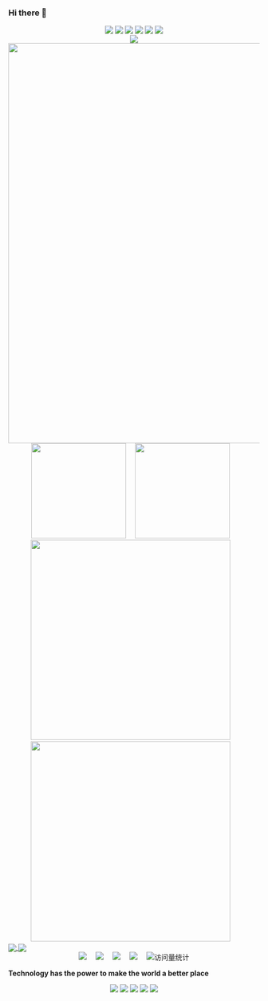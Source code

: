 ### Hi there 👋

<!--
**Code-Newborn/Code-Newborn** is a ✨ _special_ ✨ repository because its `README.md` (this file) appears on your GitHub profile.

Here are some ideas to get you started:

- 🔭 I’m currently working on ...
- 🌱 I’m currently learning ...
- 👯 I’m looking to collaborate on ...
- 🤔 I’m looking for help with ...
- 💬 Ask me about ...
- 📫 How to reach me: ...
- 😄 Pronouns: ...
- ⚡ Fun fact: ...
-->


<!-- 语言图标 -->
<div align="center"> 
  <span >
    <img src="https://img.shields.io/badge/-C-5A88B1?style=flat-square&logo=C&logoColor=FFFFFF" />
    <img src="https://img.shields.io/badge/-C++-5A88B1?style=flat-square&logo=cplusplus&logoColor=FFFFFF" />
    <img src="https://img.shields.io/badge/-Pytorch-DFE4EA?style=flat-square&logo=pytorch&logoColor=EE4C2C" />
    <img src="https://img.shields.io/badge/-Python-FFE15F?style=flat-square&logo=python&logoColor=4280B2" />
    <img src="https://img.shields.io/badge/-Qt-41CD52?style=flat-square&logo=Qt&logoColor=FFFFFF" />
    <img src="https://img.shields.io/badge/-CMake-064F8C?style=flat-square&logo=CMake&logoColor=B91E28" />
  </span>
</div>

<div align="center"> <img src="https://metrics.lecoq.io/sun0225SUN?template=classic&config.timezone=Asia%2FShanghai"> </div>

<div align="center"> <img width="800px" src="https://github-profile-trophy.vercel.app/?username=Code-Newborn" /> </div>

<div align="center">
  <a href="https://github.com/Code-Newborn/"><img height="190px" src="https://github-readme-stats.vercel.app/api?username=Code-Newborn&show_icons=true&theme=calm" /></a>&emsp;
  <a href="https://github.com/Code-Newborn/"><img height="190px" src="https://github-readme-stats.vercel.app/api/top-langs/?username=Code-Newborn&layout=compact" /></a>&emsp;
</div>

<div align="center">
  <a href="https://github.com/Code-Newborn/DDPG"><img width="400px" src="https://github-readme-stats.vercel.app/api/pin/?username=Code-Newborn&repo=DDPG&show_owner=true&title_color=fff&icon_color=f9f9f9&text_color=9f9f9f&bg_color=151515" /></a>&emsp;
  <a href="https://github.com/Code-Newborn/PSO"><img width="400px" src="https://github-readme-stats.vercel.app/api/pin/?username=Code-Newborn&repo=PSO&show_owner=true&title_color=fff&icon_color=f9f9f9&text_color=9f9f9f&bg_color=151515" /></a>&emsp;
</div>

<a href="https://github.com/Code-Newborn/DDPG">
  <img align="center" src="https://github-readme-stats.vercel.app/api/pin/?username=Code-Newborn&repo=DDPG&show_owner=true&title_color=fff&icon_color=f9f9f9&text_color=9f9f9f&bg_color=151515" />
</a>
<a href="https://github.com/Code-Newborn/PSO">
  <img align="center" src="https://github-readme-stats.vercel.app/api/pin/?username=Code-Newborn&repo=PSO&show_owner=true&title_color=fff&icon_color=f9f9f9&text_color=9f9f9f&bg_color=151515" />
</a>

<div align="center">
  <a href="https://www.cznewborn.com"><img src="https://img.shields.io/badge/Website-博客-blue" /></a>&emsp;
  <a href="https://space.bilibili.com/23473180/"><img src="https://img.shields.io/badge/Bilibili-B站-ff69b4" /></a>&emsp;
  <a href="https://blog.csdn.net/qq_35578171/"><img src="https://img.shields.io/badge/CSDN-论坛-c32136" /></a>&emsp;
  <a href="https://www.zhihu.com/people/zhjunqiu"><img src="https://img.shields.io/badge/Zhihu-知乎-blue" /></a>&emsp;
  <!-- visitor statistics logo 访问量统计徽标 -->
  <img src="https://badges.strrl.dev/visits/Code-Newborn/Code-Newborn?&label=Views&color=0e75b6&style=flat&logo=github" alt="访问量统计" />
</div>

<p>
  <b>
    Technology has the power to make the world a better place
  </b>
</p>

<p align="center">
  <a href="https://github.com/Code-Newborn">
    <img src="https://badges.strrl.dev/visits/Code-Newborn/Code-Newborn?style=flat-square&color=black&logo=github"></a>
  <a href="https://github.com/Code-Newborn">
    <img src="https://badges.strrl.dev/years/Code-Newborn?style=flat-square&color=black&logo=github"></a>
  <a href="https://github.com/Code-Newborn?tab=repositories">
    <img src="https://badges.strrl.dev/repos/Code-Newborn?style=flat-square&color=black&logo=github"></a>
  <a href="https://gist.github.com/Code-Newborn">
    <img src="https://badges.strrl.dev/gists/Code-Newborn?style=flat-square&color=black&logo=github"></a>
  <a href="https://github.com/Code-Newborn">
    <img src="https://badges.strrl.dev/commits/monthly/Code-Newborn?style=flat-square&color=black&logo=github"></a>
</p>
